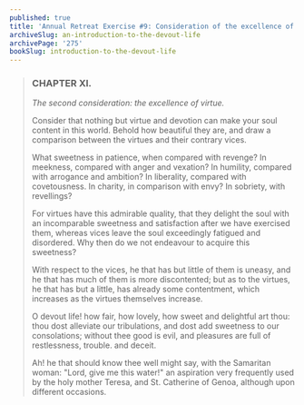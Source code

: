 ```yaml
---
published: true
title: 'Annual Retreat Exercise #9: Consideration of the excellence of virtue'
archiveSlug: an-introduction-to-the-devout-life
archivePage: '275'
bookSlug: introduction-to-the-devout-life
---
```


> ### CHAPTER XI.
>
> *The second consideration: the excellence of virtue.*
>
> Consider that nothing but virtue and devotion can make your soul content in this world. Behold how beautiful they are, and draw a comparison between the virtues and their contrary vices.
>
> What sweetness in patience, when compared with revenge? In meekness, compared with anger and vexation? In humility, compared with arrogance and ambition? In liberality, compared with covetousness. In charity, in comparison with envy? In sobriety, with revellings?
>
> For virtues have this admirable quality, that they delight the soul with an incomparable sweetness and satisfaction after we have exercised them, whereas vices leave the soul exceedingly fatigued and disordered. Why then do we not endeavour to acquire this sweetness?
>
> With respect to the vices, he that has but little of them is uneasy, and he that has much of them is more discontented; but as to the virtues, he that has but a little, has already some contentment, which increases as the virtues themselves increase.
>
> O devout life! how fair, how lovely, how sweet and delightful art thou: thou dost alleviate our tribulations, and dost add sweetness to our consolations; without thee good is evil, and pleasures are full of restlessness, trouble. and deceit.
>
> Ah! he that should know thee well might say, with the Samaritan woman: "Lord, give me this water!" an aspiration very frequently used by the holy mother Teresa, and St. Catherine of Genoa, although upon different occasions.
